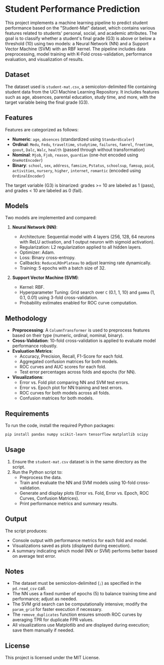 # Student Performance Prediction

This project implements a machine learning pipeline to predict student performance based on the "Student-Mat" dataset, which contains various features related to students' personal, social, and academic attributes. The goal is to classify whether a student's final grade (G3) is above or below a threshold (10) using two models: a Neural Network (NN) and a Support Vector Machine (SVM) with an RBF kernel. The pipeline includes data preprocessing, model training with K-Fold cross-validation, performance evaluation, and visualization of results.

## Dataset

The dataset used is `student-mat.csv`, a semicolon-delimited file containing student data from the UCI Machine Learning Repository. It includes features such as age, absences, parental education, study time, and more, with the target variable being the final grade (G3).

## Features

Features are categorized as follows:
- **Numeric**: `age`, `absences` (standardized using `StandardScaler`)
- **Ordinal**: `Medu`, `Fedu`, `traveltime`, `studytime`, `failures`, `famrel`, `freetime`, `goout`, `Dalc`, `Walc`, `health` (passed through without transformation)
- **Nominal**: `Mjob`, `Fjob`, `reason`, `guardian` (one-hot encoded using `OneHotEncoder`)
- **Binary**: `school`, `sex`, `address`, `famsize`, `Pstatus`, `schoolsup`, `famsup`, `paid`, `activities`, `nursery`, `higher`, `internet`, `romantic` (encoded using `OrdinalEncoder`)

The target variable (G3) is binarized: grades >= 10 are labeled as 1 (pass), and grades < 10 are labeled as 0 (fail).

## Models

Two models are implemented and compared:
1. **Neural Network (NN)**:
   - Architecture: Sequential model with 4 layers (256, 128, 64 neurons with ReLU activation, and 1 output neuron with sigmoid activation).
   - Regularization: L2 regularization applied to all hidden layers.
   - Optimizer: Adam.
   - Loss: Binary cross-entropy.
   - Callbacks: `ReduceLROnPlateau` to adjust learning rate dynamically.
   - Training: 5 epochs with a batch size of 32.

2. **Support Vector Machine (SVM)**:
   - Kernel: RBF.
   - Hyperparameter Tuning: Grid search over `C` (0.1, 1, 10) and `gamma` (1, 0.1, 0.01) using 3-fold cross-validation.
   - Probability estimates enabled for ROC curve computation.

## Methodology

- **Preprocessing**: A `ColumnTransformer` is used to preprocess features based on their type (numeric, ordinal, nominal, binary).
- **Cross-Validation**: 10-fold cross-validation is applied to evaluate model performance robustly.
- **Evaluation Metrics**:
  - Accuracy, Precision, Recall, F1-Score for each fold.
  - Aggregated confusion matrices for both models.
  - ROC curves and AUC scores for each fold.
  - Test error percentages across folds and epochs (for NN).
- **Visualizations**:
  - Error vs. Fold plot comparing NN and SVM test errors.
  - Error vs. Epoch plot for NN training and test errors.
  - ROC curves for both models across all folds.
  - Confusion matrices for both models.

## Requirements

To run the code, install the required Python packages:
```bash
pip install pandas numpy scikit-learn tensorflow matplotlib scipy
```

## Usage

1. Ensure the `student-mat.csv` dataset is in the same directory as the script.
2. Run the Python script to:
   - Preprocess the data.
   - Train and evaluate the NN and SVM models using 10-fold cross-validation.
   - Generate and display plots (Error vs. Fold, Error vs. Epoch, ROC Curves, Confusion Matrices).
   - Print performance metrics and summary results.

## Output

The script produces:
- Console output with performance metrics for each fold and model.
- Visualizations saved as plots (displayed during execution).
- A summary indicating which model (NN or SVM) performs better based on average test error.

## Notes

- The dataset must be semicolon-delimited (`;`) as specified in the `pd.read_csv` call.
- The NN uses a fixed number of epochs (5) to balance training time and performance; adjust as needed.
- The SVM grid search can be computationally intensive; modify the `param_grid` for faster execution if necessary.
- The `remove_duplicates` function ensures smooth ROC curves by averaging TPR for duplicate FPR values.
- All visualizations use Matplotlib and are displayed during execution; save them manually if needed.

## License

This project is licensed under the MIT License.